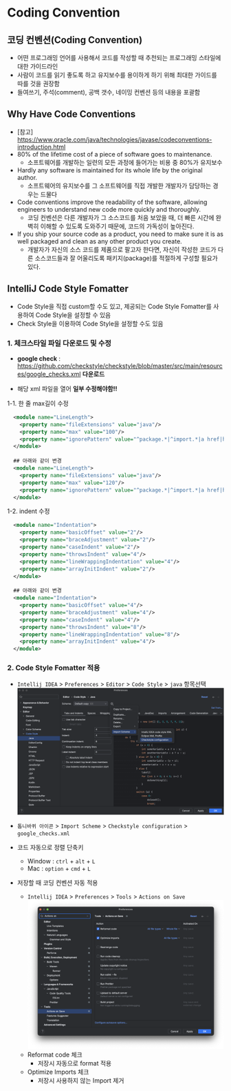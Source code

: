 # Coding Convention

## 코딩 컨벤션(Coding Convention)

* 어떤 프로그래밍 언어를 사용해서 코드를 작성할 때 추천되는 프로그래밍 스타일에 대한 가이드라인
* 사람이 코드를 읽기 좋도록 하고 유지보수를 용이하게 하기 위해 최대한 가이드를 따를 것을 권장함
* 들여쓰기, 주석(comment), 공백 갯수, 네이밍 컨벤션 등의 내용을 포괄함

## Why Have Code Conventions

* [참고] <https://www.oracle.com/java/technologies/javase/codeconventions-introduction.html>
* 80% of the lifetime cost of a piece of software goes to maintenance.
  * 소프트웨어를 개발하는 일련의 모든 과정에 들어가는 비용 중 80%가 유지보수
* Hardly any software is maintained for its whole life by the original author.
  * 소프트웨어의 유지보수를 그 소프트웨어를 직접 개발한 개발자가 담당하는 경우는 드물다
* Code conventions improve the readability of the software, allowing engineers to understand new code more quickly and thoroughly.
  * 코딩 컨벤션은 다른 개발자가 그 소스코드를 처음 보았을 때, 더 빠른 시간에 완벽히 이해할 수 있도록 도와주기 때문에, 코드의 가독성이 높아진다.
* If you ship your source code as a product, you need to make sure it is as well packaged and clean as any other product you create.
  * 개발자가 자신의 소스 코드를 제품으로 팔고자 한다면, 자신이 작성한 코드가 다른 소스코드들과 잘 어울리도록 패키지(package)를 적절하게 구성할 필요가 있다.

## IntelliJ Code Style Fomatter
- Code Style을 직접 custom할 수도 있고, 제공되는 Code Style Fomatter를 사용하여 Code Style을 설정할 수 있음
- Check Style을 이용하여 Code Style을 설정할 수도 있음

### 1. 체크스타일 파일 다운로드 및 수정

- **google check** : <https://github.com/checkstyle/checkstyle/blob/master/src/main/resources/google_checks.xml> **다운로드**

- 해당 xml 파일을 열어 **일부 수정해야함!!**

1-1. 한 줄 max길이 수정
```xml
  <module name="LineLength">
    <property name="fileExtensions" value="java"/>
    <property name="max" value="100"/>
    <property name="ignorePattern" value="^package.*|^import.*|a href|href|http://|https://|ftp://"/>
  </module>

  ## 아래와 같이 변경
  <module name="LineLength">
    <property name="fileExtensions" value="java"/>
    <property name="max" value="120"/>
    <property name="ignorePattern" value="^package.*|^import.*|a href|href|http://|https://|ftp://"/>
  </module>
```

1-2. indent 수정
```xml
  <module name="Indentation">
    <property name="basicOffset" value="2"/>
    <property name="braceAdjustment" value="2"/>
    <property name="caseIndent" value="2"/>
    <property name="throwsIndent" value="4"/>
    <property name="lineWrappingIndentation" value="4"/>
    <property name="arrayInitIndent" value="2"/>
  </module>

  ## 아래와 같이 변경
  <module name="Indentation">
    <property name="basicOffset" value="4"/>
    <property name="braceAdjustment" value="4"/>
    <property name="caseIndent" value="4"/>
    <property name="throwsIndent" value="8"/>
    <property name="lineWrappingIndentation" value="8"/>
    <property name="arrayInitIndent" value="4"/>
  </module>
```


### 2. Code Style Fomatter 적용

* `Intellij IDEA` > `Preferences` > `Editor` > `Code Style` > `java` 항목선택
![Alt text](./images/19.png)

* `톱니바퀴 아이콘` > `Import Scheme` > `Checkstyle configuration` > `google_checks.xml`
* 코드 자동으로 정렬 단축키
  * Window : `ctrl` + `alt` + `L`
  * Mac : `option` + `cmd` + `L`

* 저장할 때 코딩 컨벤션 자동 적용
  * `Intellij IDEA` > `Preferences` > `Tools` > `Actions on Save`
  ![save after](images/06.png)
  * Reformat code 체크
    * 저장시 자동으로 format 적용
  * Optimize Imports 체크
    * 저장시 사용하지 않는 Import 제거


